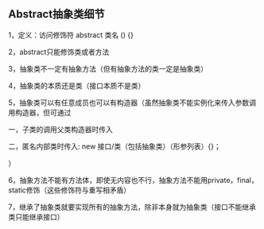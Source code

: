 ## Abstract抽象类细节

1，定义：访问修饰符 abstract 类名 () {}

2，abstract只能修饰类或者方法

3，抽象类不一定有抽象方法（但有抽象方法的类一定是抽象类）

4，抽象类的本质还是类（接口本质不是类）

5，抽象类可以有任意成员也可以有构造器（虽然抽象类不能实例化来传入参数调用构造器，但可通过

一，子类的调用父类构造器时传入

二，匿名内部类时传入: new 接口/类（包括抽象类）（形参列表）{}；

）

6，抽象方法不能有方法体，即使无内容也不行，抽象方法不能用private，final，static修饰（这些修饰符与重写相矛盾）

7，继承了抽象类就要实现所有的抽象方法，除非本身就为抽象类（接口不能继承类只能继承接口）